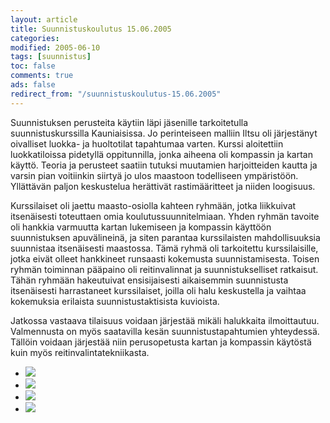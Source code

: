 ```yaml
--- 
layout: article 
title: Suunnistuskoulutus 15.06.2005 
categories: 
modified: 2005-06-10 
tags: [suunnistus]
toc: false 
comments: true 
ads: false 
redirect_from: "/suunnistuskoulutus-15.06.2005" 
--- 
```


Suunnistuksen perusteita käytiin läpi jäsenille tarkoitetulla
suunnistuskurssilla Kauniaisissa. Jo perinteiseen malliin Iltsu oli
järjestänyt oivalliset luokka- ja huoltotilat tapahtumaa varten. Kurssi
aloitettiin luokkatiloissa pidetyllä oppitunnilla, jonka aiheena oli
kompassin ja kartan käyttö. Teoria ja perusteet saatiin tutuksi
muutamien harjoitteiden kautta ja varsin pian voitiinkin siirtyä jo ulos
maastoon todelliseen ympäristöön. Yllättävän paljon keskustelua
herättivät rastimääritteet ja niiden loogisuus.

Kurssilaiset oli jaettu maasto-osiolla kahteen ryhmään, jotka liikkuivat
itsenäisesti toteuttaen omia koulutussuunnitelmiaan. Yhden ryhmän
tavoite oli hankkia varmuutta kartan lukemiseen ja kompassin käyttöön
suunnistuksen apuvälineinä, ja siten parantaa kurssilaisten
mahdollisuuksia suunnistaa itsenäisesti maastossa. Tämä ryhmä oli
tarkoitettu kurssilaisille, jotka eivät olleet hankkineet runsaasti
kokemusta suunnistamisesta. Toisen ryhmän toiminnan pääpaino oli
reitinvalinnat ja suunnistukselliset ratkaisut. Tähän ryhmään
hakeutuivat ensisijaisesti aikaisemmin suunnistusta itsenäisesti
harrastaneet kurssilaiset, joilla oli halu keskustella ja vaihtaa
kokemuksia erilaista suunnistustaktisista kuvioista.

Jatkossa vastaava tilaisuus voidaan järjestää mikäli halukkaita
ilmoittautuu. Valmennusta on myös saatavilla kesän suunnistustapahtumien
yhteydessä. Tällöin voidaan järjestää niin perusopetusta kartan ja
kompassin käytöstä kuin myös reitinvalintatekniikasta.

<div class="image-gallery">

-   [![](/Media/Default/ImageGalleries/suunnistuskoulutus-15.06.2005/Thumbnails/suunnistuskoulutus200500615_01b.jpg)](/Media/Default/ImageGalleries/suunnistuskoulutus-15.06.2005/suunnistuskoulutus200500615_01b.jpg)
-   [![](/Media/Default/ImageGalleries/suunnistuskoulutus-15.06.2005/Thumbnails/suunnistuskoulutus200500615_02b.jpg)](/Media/Default/ImageGalleries/suunnistuskoulutus-15.06.2005/suunnistuskoulutus200500615_02b.jpg)
-   [![](/Media/Default/ImageGalleries/suunnistuskoulutus-15.06.2005/Thumbnails/suunnistuskoulutus200500615_03b.jpg)](/Media/Default/ImageGalleries/suunnistuskoulutus-15.06.2005/suunnistuskoulutus200500615_03b.jpg)
-   [![](/Media/Default/ImageGalleries/suunnistuskoulutus-15.06.2005/Thumbnails/suunnistuskoulutus200500615_04b.jpg)](/Media/Default/ImageGalleries/suunnistuskoulutus-15.06.2005/suunnistuskoulutus200500615_04b.jpg)

</div>
